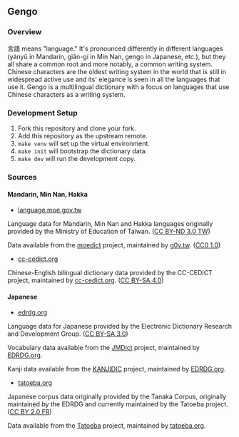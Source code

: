## Gengo

### Overview
言語 means "language." It's pronounced differently in different languages (yányǔ in Mandarin, giân-gí in Min Nan, gengo in Japanese, etc.), but they all share a common root and more notably, a common writing system. Chinese characters are the oldest writing system in the world that is still in widespread active use and its' elegance is seen in all the languages that use it. Gengo is a multilingual dictionary with a focus on languages that use Chinese characters as a writing system.

### Development Setup
1. Fork this repository and clone your fork.
2. Add this repository as the upstream remote.
3. `make venv` will set up the virtual environment.
4. `make init` will bootstrap the dictionary data.
5. `make dev` will run the development copy.

### Sources

#### Mandarin, Min Nan, Hakka
* [language.moe.gov.tw](https://language.moe.gov.tw)

Language data for Mandarin, Min Nan and Hakka languages originally provided by the Ministry of Education of Taiwan. ([CC BY-ND 3.0 TW](https://language.moe.gov.tw/001/Upload/Files/site_content/M0001/respub/index.html))

Data available from the [moedict](https://github.com/g0v/moedict-webkit) project, maintained by [g0v.tw](https://g0v.tw). ([CC0 1.0](https://github.com/g0v/moedict-webkit#cc0-10-%E5%85%AC%E7%9C%BE%E9%A0%98%E5%9F%9F%E8%B2%A2%E7%8D%BB%E5%AE%A3%E5%91%8A))

* [cc-cedict.org](https://cc-cedict.org/wiki)

Chinese-English bilingual dictionary data provided by the CC-CEDICT project, maintained by [cc-cedict.org](https://cc-cedict.org/wiki/). ([CC BY-SA 4.0](https://www.mdbg.net/chinese/dictionary?page=cc-cedict))

#### Japanese
* [edrdg.org](http://www.edrdg.org)

Language data for Japanese provided by the Electronic Dictionary Research and Development Group. ([CC BY-SA 3.0](https://www.edrdg.org/edrdg/licence.html))

Vocabulary data available from the [JMDict](http://www.edrdg.org/jmdict/j_jmdict.html) project, maintained by [EDRDG.org](https://edrdg.org).

Kanji data available from the [KANJIDIC](http://www.edrdg.org/wiki/index.php/KANJIDIC_Project) project, maintained by [EDRDG.org](https://edrdg.org).

* [tatoeba.org](https://tatoeba.org)

Japanese corpus data originally provided by the Tanaka Corpus, originally maintained by the EDRDG and currently maintained by the Tatoeba project. ([CC BY 2.0 FR](https://tatoeba.org/eng/downloads))

Data available from the [Tatoeba](https://tatoeba.org/eng/downloads) project, maintained by [tatoeba.org](https://tatoeba.org).

